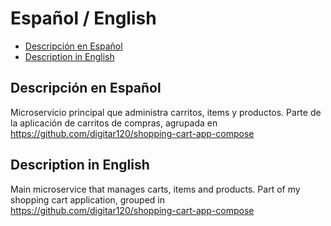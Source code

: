 # Español / English
- [Descripción en Español](#descripción-en-español)
- [Description in English](#description-in-english)

## Descripción en Español
Microservicio principal que administra carritos, items y productos. Parte de la aplicación de carritos de compras, agrupada en https://github.com/digitar120/shopping-cart-app-compose

## Description in English
Main microservice that manages carts, items and products. Part of my shopping cart application, grouped in https://github.com/digitar120/shopping-cart-app-compose